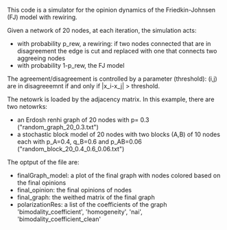This code is a simulator for the opinion dynamics of the Friedkin-Johnsen (FJ) model with rewiring. 

Given a network of 20 nodes, at each iteration, the simulation acts:
- with probability p_rew, a rewiring: if two nodes connected that are in disagreement the edge is cut and replaced with one that connects two aggreeing nodes
- with probability 1-p_rew, the FJ model

The agreement/disagreement is controlled by a parameter (threshold): (i,j) are in disagreeemnt if and only if |x_i-x_j| > threshold.

The netowrk is loaded by the adjacency matrix. In this example, there are two netowrks:
- an Erdosh renhi graph of 20 nodes with p= 0.3 ("random_graph_20_0.3.txt")
- a stochastic block model of 20 nodes with two blocks (A,B) of 10 nodes each with p_A=0.4, q_B=0.6 and p_AB=0.06 ("random_block_20_0.4_0.6_0.06.txt")

The optput of the file are:
- finalGraph_model: a plot of the final graph with nodes colored based on the final opinions
- final_opinion: the final opinions of nodes
- final_graph: the weithed matrix of the final graph
- polarizationRes: a list of the coefficients of the graph 'bimodality_coefficient', 'homogeneity', 'nai', 'bimodality_coefficient_clean'
